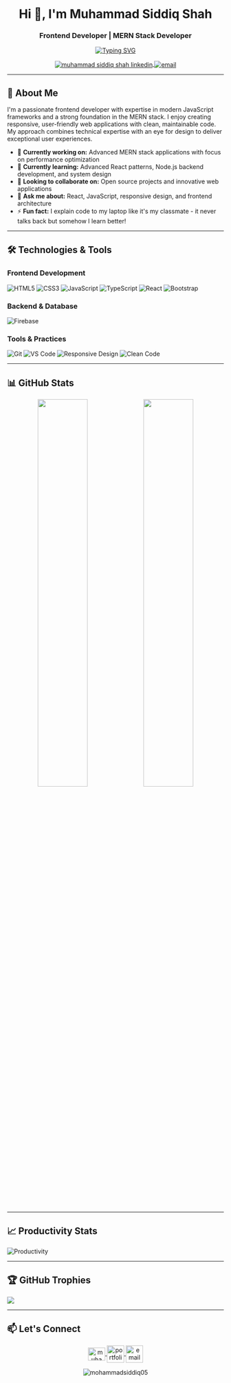 <h1 align="center">Hi 👋, I'm Muhammad Siddiq Shah</h1>
<h3 align="center">Frontend Developer | MERN Stack Developer</h3>

<p align="center">
  <a href="https://git.io/typing-svg"><img src="https://readme-typing-svg.demolab.com?font=Fira+Code&pause=1000&color=22D3EE&center=true&vCenter=true&width=435&lines=Clean+Code+Advocate;Problem+Solver;Continuous+Learner;User+Experience+Focus" alt="Typing SVG" /></a>
</p>

<p align="center">
  <a href="https://linkedin.com/in/muhammad-siddiq-shah-software-developer" target="blank">
    <img align="center" src="https://img.shields.io/badge/LinkedIn-0A66C2?style=for-the-badge&logo=linkedin&logoColor=white" alt="muhammad siddiq shah linkedin" />
  </a>
  <a href="mailto:siddiqshah478@gmail.com">
    <img align="center" src="https://img.shields.io/badge/Gmail-EA4335?style=for-the-badge&logo=gmail&logoColor=white" alt="email" />
  </a>
</p>

---

## 🚀 About Me

I'm a passionate frontend developer with expertise in modern JavaScript frameworks and a strong foundation in the MERN stack. I enjoy creating responsive, user-friendly web applications with clean, maintainable code. My approach combines technical expertise with an eye for design to deliver exceptional user experiences.

- 🔭 **Currently working on:** Advanced MERN stack applications with focus on performance optimization
- 🌱 **Currently learning:** Advanced React patterns, Node.js backend development, and system design
- 👯 **Looking to collaborate on:** Open source projects and innovative web applications
- 💬 **Ask me about:** React, JavaScript, responsive design, and frontend architecture
- ⚡ **Fun fact:** I explain code to my laptop like it's my classmate - it never talks back but somehow I learn better!

---

## 🛠️ Technologies & Tools

### Frontend Development
![HTML5](https://img.shields.io/badge/HTML5-E34F26?style=for-the-badge&logo=html5&logoColor=white)
![CSS3](https://img.shields.io/badge/CSS3-1572B6?style=for-the-badge&logo=css3&logoColor=white)
![JavaScript](https://img.shields.io/badge/JavaScript-F7DF1E?style=for-the-badge&logo=javascript&logoColor=black)
![TypeScript](https://img.shields.io/badge/TypeScript-3178C6?style=for-the-badge&logo=typescript&logoColor=white)
![React](https://img.shields.io/badge/React-20232A?style=for-the-badge&logo=react&logoColor=61DAFB)
![Bootstrap](https://img.shields.io/badge/Bootstrap-7952B3?style=for-the-badge&logo=bootstrap&logoColor=white)

### Backend & Database
![Firebase](https://img.shields.io/badge/Firebase-FFCA28?style=for-the-badge&logo=firebase&logoColor=black)

### Tools & Practices
![Git](https://img.shields.io/badge/Git-F05032?style=for-the-badge&logo=git&logoColor=white)
![VS Code](https://img.shields.io/badge/VS_Code-007ACC?style=for-the-badge&logo=visual-studio-code&logoColor=white)
![Responsive Design](https://img.shields.io/badge/Responsive-Design-25A162?style=for-the-badge)
![Clean Code](https://img.shields.io/badge/Clean-Code-7fd3f2?style=for-the-badge)

---

## 📊 GitHub Stats

<p align="center">
  <img width="48%" src="https://github-readme-stats.vercel.app/api?username=mohammadsiddiq05&show_icons=true&theme=radical&count_private=true&include_all_commits=true" />
  <img width="48%" src="https://github-readme-streak-stats.herokuapp.com/?user=mohammadsiddiq05&theme=radical" />
</p>

---

## 📈 Productivity Stats

![Productivity](https://github-profile-summary-cards.vercel.app/api/cards/profile-details?username=mohammadsiddiq05&theme=radical)

---

## 🏆 GitHub Trophies

![](https://github-profile-trophy.vercel.app/?username=mohammadsiddiq05&theme=radical&no-frame=false&no-bg=false&margin-w=4)

---

## 📫 Let's Connect

<p align="center">
  <a href="https://linkedin.com/in/muhammad-siddiq-shah-software-developer" target="blank">
    <img align="center" src="https://raw.githubusercontent.com/rahuldkjain/github-profile-readme-generator/master/src/images/icons/Social/linked-in-alt.svg" alt="muhammad siddiq shah" height="30" width="40" />
  </a>
  <a href="https://portfolio-muhammadsiddiq.vercel.app" target="blank">
    <img align="center" src="https://img.icons8.com/doodle/48/000000/portfolio.png" alt="portfolio" height="40" width="40" />
  </a>
  <a href="mailto:siddiqshah478@gmail.com">
    <img align="center" src="https://img.icons8.com/color/48/000000/gmail.png" alt="email" height="40" width="40" />
  </a>
</p>

<p align="center">
  <img src="https://komarev.com/ghpvc/?username=mohammadsiddiq05&label=Profile%20views&color=0e75b6&style=flat" alt="mohammadsiddiq05" />
</p>
